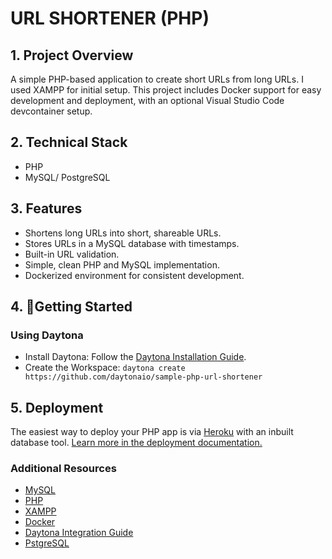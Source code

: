 
# URL SHORTENER (PHP)

 ## 1. Project Overview

A simple PHP-based application to create short URLs from long URLs. I used XAMPP for initial setup.
This project includes Docker support for easy development and deployment, with an optional Visual Studio Code devcontainer setup.

## 2. Technical Stack

- PHP
- MySQL/ PostgreSQL

## 3. Features

- Shortens long URLs into short, shareable URLs.
- Stores URLs in a MySQL database with timestamps.
- Built-in URL validation.
- Simple, clean PHP and MySQL implementation.
- Dockerized environment for consistent development.

## 4. 🚀Getting Started

### Using Daytona

- Install Daytona: Follow the  [Daytona Installation Guide](https://www.daytona.io/docs/installation/installation/).
- Create the Workspace:
  `daytona create https://github.com/daytonaio/sample-php-url-shortener`

## 5. Deployment

The easiest way to deploy your PHP app is via [Heroku](https://www.heroku.com/) with an inbuilt database tool. [Learn more in the deployment documentation.](https://devcenter.heroku.com/)


### Additional Resources

- [MySQL ](https://www.mysql.com/)
- [PHP](https://www.php.net/)
- [XAMPP](https://www.apachefriends.org/)
- [Docker](https://www.docker.com/)
- [Daytona Integration Guide](https://dev.to/mayank_mohapatra/integrate-daytona-and-let-the-magic-begin-38hg)
- [PstgreSQL](https://www.postgresql.org/)

